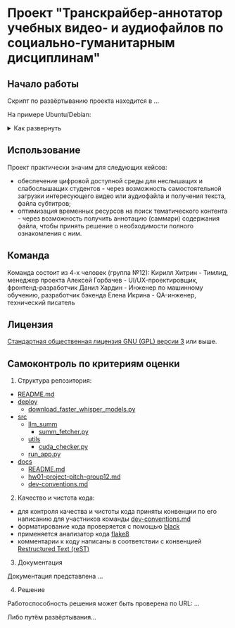 # Проект "Транскрайбер-аннотатор учебных видео- и аудиофайлов по социально-гуманитарным дисциплинам"

## Начало работы
Скрипт по развёртыванию проекта находится в ...

На примере Ubuntu/Debian:
<details>
  <summary>Как развернуть</summary>
    
    sudo apt update && sudo apt upgrade -y

    sudo apt install python3 python3-virtualenv python3-pip git

    mkdir $HOME/fin-proj && cd $HOME/fin-proj

    git clone https://github.com/mlteamurfu2325/practicum-s1.git .

    python3 -m virtualenv .venv

    source .venv/bin/activate

    pip install faster-whisper streamlit pytube transformers[torch]

    mkdir models/ && mkdir models/faster-whisper/

    python3 deploy/download_faster_whisper_models.py

    cd src/

    streamlit run run_app.py

</details>

## Использование
Проект практически значим для следующих кейсов:
- обеспечение цифровой доступной среды для неслышащих и слабослышащих студентов - через возможность самостоятельной загрузки интересующего видео или аудиофайла и получения текста, файла субтитров;
- оптимизация временных ресурсов на поиск тематического контента - через возможность получить аннотацию (саммари) содержания файла, чтобы принять решение о необходимости полного ознакомления с ним.

## Команда
Команда состоит из 4-х человек (группа №12):
Кирилл Хитрин - Тимлид, менеджер проекта
Алексей Горбачев - UI/UX-проектировщик, фронтенд-разработчик
Данил Хардин - Инженер по машинному обучению, разработчик бэкенда
Елена Икрина - QA-инженер, технический писатель

## Лицензия
[Стандартная общественная лицензия GNU (GPL) версии 3](./gpl-3.0.txt) или выше.

## Самоконтроль по критериям оценки
1. Структура репозитория:
 * [README.md](./README.md)
 * [deploy](./deploy)
   * [download_faster_whisper_models.py](./deploy/download_faster_whisper_models.py)
 * [src](./src)
   * [llm_summ](./src/llm_summ)
     * [summ_fetcher.py](./src/llm_summ/summ_fetcher.py)
   * [utils](./src/utils)
     * [cuda_checker.py](./src/utils/cuda_checker.py)
   * [run_app.py](./src/run_app.py)
 * [docs](./docs)
     * [README.md](./docs/README.md)
     * [hw01-project-pitch-group12.md](./docs/hw01-project-pitch-group12.md)
     * [dev-conventions.md](./docs/dev-conventions.md)

2. Качество и чистота кода:
- для контроля качества и чистоты кода приняты конвенции по его написанию для участников команды [dev-conventions.md](./docs/dev-conventions.md)
- форматирование кода проверяется с помощью [black](https://github.com/psf/black)
- применяется анализатор кода [flake8](https://flake8.pycqa.org/en/latest/)
- комментарии к коду написаны в соответствии с конвенцией [Restructured Text (reST)](https://sphinx-rtd-tutorial.readthedocs.io/en/latest/docstrings.html)

3. Документация
   
Документация представлена ...

4. Решение
   
Работоспособность решения может быть проверена по URL: ...

Либо путём развёртывания...
